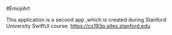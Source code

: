 #EmojiArt

This application is a second app ,which is created during Stanford University SwiftUI course. https://cs193p.sites.stanford.edu

